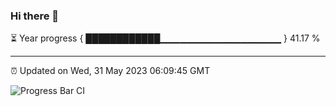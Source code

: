 ### Hi there 👋

⏳ Year progress { ████████████▁▁▁▁▁▁▁▁▁▁▁▁▁▁▁▁▁▁ } 41.17 %

---

⏰ Updated on Wed, 31 May 2023 06:09:45 GMT

![Progress Bar CI](https://github.com/Shyam-Makwana/GitHub-Actions-Demo/workflows/Progress%20Bar%20CI/badge.svg)
